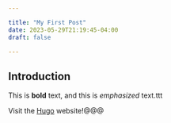 ```yaml
---

title: "My First Post"
date: 2023-05-29T21:19:45-04:00
draft: false

---
```


## Introduction

This is **bold** text, and this is *emphasized* text.ttt

Visit the [Hugo](https://gohugo.io) website!@@@